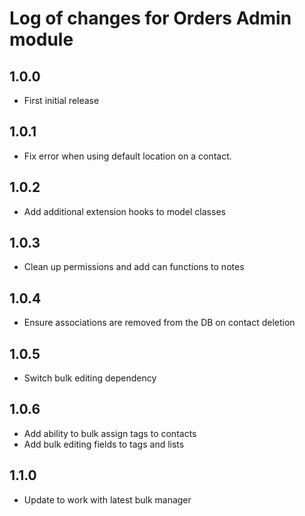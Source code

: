 # Log of changes for Orders Admin module

## 1.0.0

* First initial release

## 1.0.1

* Fix error when using default location on a contact.

## 1.0.2

* Add additional extension hooks to model classes

## 1.0.3

* Clean up permissions and add can functions to notes

## 1.0.4

* Ensure associations are removed from the DB on contact deletion

## 1.0.5

* Switch bulk editing dependency 

## 1.0.6

* Add ability to bulk assign tags to contacts
* Add bulk editing fields to tags and lists 

## 1.1.0

* Update to work with latest bulk manager